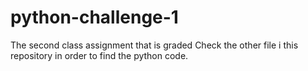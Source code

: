 # python-challenge-1
The second class assignment that is graded
Check the other file i this repository in order to find the python code.
